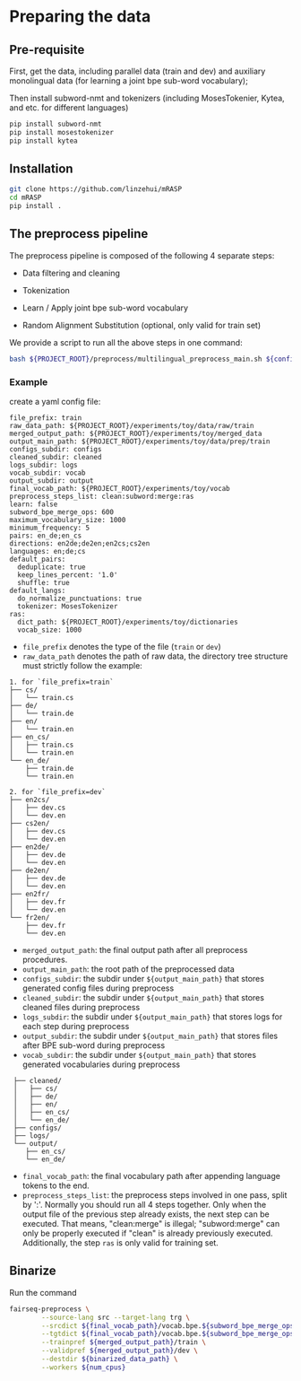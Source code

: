 # Preparing the data
## Pre-requisite
First, get the data, including parallel data (train and dev) and auxiliary monolingual data (for learning a joint bpe sub-word vocabulary);


Then install subword-nmt and tokenizers (including MosesTokenier, Kytea, and etc. for different languages)
```bash
pip install subword-nmt
pip install mosestokenizer
pip install kytea
```
## Installation
```bash
git clone https://github.com/linzehui/mRASP
cd mRASP
pip install .
```


## The preprocess pipeline

The preprocess pipeline is composed of the following 4 separate steps:

* Data filtering and cleaning

* Tokenization

* Learn / Apply joint bpe sub-word vocabulary

* Random Alignment Substitution (optional, only valid for train set)

We provide a script to run all the above steps in one command:
```bash
bash ${PROJECT_ROOT}/preprocess/multilingual_preprocess_main.sh ${config_yaml_file}
```

### Example
create a yaml config file: 
```text
file_prefix: train
raw_data_path: ${PROJECT_ROOT}/experiments/toy/data/raw/train
merged_output_path: ${PROJECT_ROOT}/experiments/toy/merged_data
output_main_path: ${PROJECT_ROOT}/experiments/toy/data/prep/train
configs_subdir: configs
cleaned_subdir: cleaned
logs_subdir: logs
vocab_subdir: vocab
output_subdir: output
final_vocab_path: ${PROJECT_ROOT}/experiments/toy/vocab
preprocess_steps_list: clean:subword:merge:ras
learn: false
subword_bpe_merge_ops: 600
maximum_vocabulary_size: 1000
minimum_frequency: 5
pairs: en_de;en_cs
directions: en2de;de2en;en2cs;cs2en
languages: en;de;cs
default_pairs:
  deduplicate: true
  keep_lines_percent: '1.0'
  shuffle: true
default_langs:
  do_normalize_punctuations: true
  tokenizer: MosesTokenizer
ras:
  dict_path: ${PROJECT_ROOT}/experiments/toy/dictionaries
  vocab_size: 1000
```
* `file_prefix` denotes the type of the file (`train` or `dev`)
* `raw_data_path` denotes the path of raw data, the directory tree structure must strictly follow the example:

```text
1. for `file_prefix=train`
├── cs/
│   └── train.cs
├── de/
│   └── train.de
├── en/
│   └── train.en
├── en_cs/
│   ├── train.cs
│   └── train.en
└── en_de/
    ├── train.de
    └── train.en
    
2. for `file_prefix=dev`
├── en2cs/
│   ├── dev.cs
│   └── dev.en
├── cs2en/
│   ├── dev.cs
│   └── dev.en
├── en2de/
│   ├── dev.de
│   └── dev.en
├── de2en/
│   ├── dev.de
│   └── dev.en
├── en2fr/
│   ├── dev.fr
│   └── dev.en
└── fr2en/
    ├── dev.fr
    └── dev.en

```
* `merged_output_path`: the final output path after all preprocess procedures.
* `output_main_path`: the root path of the preprocessed data
* `configs_subdir`: the subdir under `${output_main_path}` that stores generated config files during preprocess
* `cleaned_subdir`: the subdir under `${output_main_path}` that stores cleaned files during preprocess
* `logs_subdir`: the subdir under `${output_main_path}` that stores logs for each step during preprocess
* `output_subdir`: the subdir under `${output_main_path}` that stores files after BPE sub-word during preprocess
* `vocab_subdir`: the subdir under `${output_main_path}` that stores generated vocabularies during preprocess
```text
 ├── cleaned/
 │   ├── cs/
 │   ├── de/
 │   ├── en/
 │   ├── en_cs/
 │   └── en_de/
 ├── configs/
 ├── logs/
 └── output/
    ├── en_cs/
    └── en_de/
```
* `final_vocab_path`: the final vocabulary path after appending language tokens to the end.
* `preprocess_steps_list`: the preprocess steps involved in one pass, split by ':'. Normally you should run all 4
 steps together. Only when the output file of the previous step already exists, the next step can be executed. That means,
 "clean:merge" is illegal; "subword:merge" can only be properly executed if "clean" is already previously executed. Additionally, the step `ras` is only valid for training set.


## Binarize
Run the command
```bash
fairseq-preprocess \
        --source-lang src --target-lang trg \
        --srcdict ${final_vocab_path}/vocab.bpe.${subword_bpe_merge_ops} \
        --tgtdict ${final_vocab_path}/vocab.bpe.${subword_bpe_merge_ops} \
        --trainpref ${merged_output_path}/train \
        --validpref ${merged_output_path}/dev \
        --destdir ${binarized_data_path} \
        --workers ${num_cpus}
```


